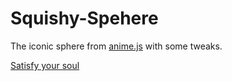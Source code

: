# Squishy-Spehere

The iconic sphere from [anime.js](https://animejs.com/) with some tweaks.

[Satisfy your soul](https://bot-7037.github.io/Squishy-Spehere/)

